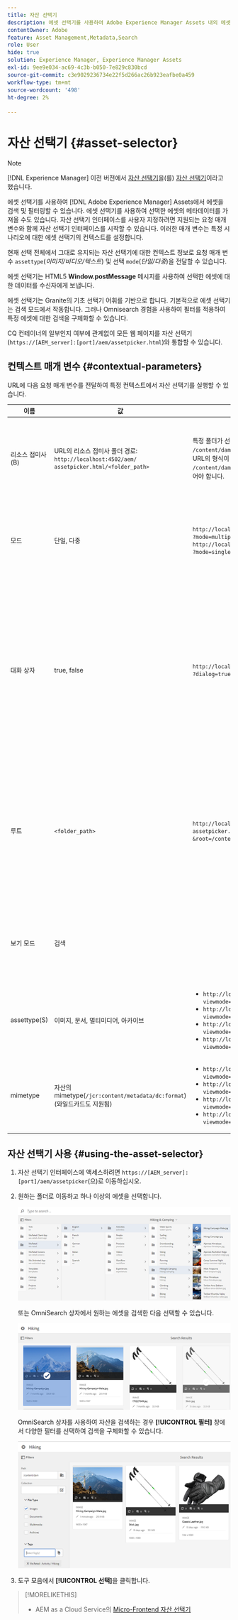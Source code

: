 ```yaml
---
title: 자산 선택기
description: 에셋 선택기를 사용하여 Adobe Experience Manager Assets 내의 에셋에 대한 메타데이터를 검색, 필터링, 검색 및 가져오는 방법을 알아봅니다. 자산 선택기 인터페이스를 사용자 지정하는 방법도 알아봅니다.
contentOwner: Adobe
feature: Asset Management,Metadata,Search
role: User
hide: true
solution: Experience Manager, Experience Manager Assets
exl-id: 9ee9e034-ac69-4c3b-b050-7e829c830bcd
source-git-commit: c3e9029236734e22f5d266ac26b923eafbe0a459
workflow-type: tm+mt
source-wordcount: '498'
ht-degree: 2%

---
```


# 자산 선택기 {#asset-selector}

>[!NOTE]
>
>[!DNL Experience Manager] 이전 버전에서 [자산 선택기](https://experienceleague.adobe.com/docs/experience-manager-cloud-service/content/assets/manage/asset-selector.html?lang=en)을(를) [자산 선택기](https://helpx.adobe.com/experience-manager/6-2/assets/using/asset-picker.html)이라고 했습니다.

에셋 선택기를 사용하여 [!DNL Adobe Experience Manager] Assets에서 에셋을 검색 및 필터링할 수 있습니다. 에셋 선택기를 사용하여 선택한 에셋의 메타데이터를 가져올 수도 있습니다. 자산 선택기 인터페이스를 사용자 지정하려면 지원되는 요청 매개 변수와 함께 자산 선택기 인터페이스를 시작할 수 있습니다. 이러한 매개 변수는 특정 시나리오에 대한 에셋 선택기의 컨텍스트를 설정합니다.

현재 선택 전체에서 그대로 유지되는 자산 선택기에 대한 컨텍스트 정보로 요청 매개 변수 `assettype`(*이미지/비디오/텍스트*) 및 선택 `mode`(*단일/다중*)을 전달할 수 있습니다.

에셋 선택기는 HTML5 **Window.postMessage** 메시지를 사용하여 선택한 에셋에 대한 데이터를 수신자에게 보냅니다.

에셋 선택기는 Granite의 기초 선택기 어휘를 기반으로 합니다. 기본적으로 에셋 선택기는 검색 모드에서 작동합니다. 그러나 Omnisearch 경험을 사용하여 필터를 적용하여 특정 에셋에 대한 검색을 구체화할 수 있습니다.

CQ 컨테이너의 일부인지 여부에 관계없이 모든 웹 페이지를 자산 선택기(`https://[AEM_server]:[port]/aem/assetpicker.html`)와 통합할 수 있습니다.

## 컨텍스트 매개 변수 {#contextual-parameters}

URL에 다음 요청 매개 변수를 전달하여 특정 컨텍스트에서 자산 선택기를 실행할 수 있습니다.

| 이름 | 값 | 예 | 용도 |
|---|---|---|---|
| 리소스 접미사(B) | URL의 리소스 접미사 폴더 경로: `http://localhost:4502/aem/`<br>`assetpicker.html/<folder_path>` | 특정 폴더가 선택된 상태로 에셋 선택기를 시작하려면(예: `/content/dam/we-retail/en/activities` 폴더가 선택된 상태로) URL의 형식이 `http://localhost:4502/aem/assetpicker.html`<br>`/content/dam/we-retail/en/activities?assettype=images`이어야 합니다. | 자산 선택기를 시작할 때 특정 폴더를 선택해야 하는 경우 리소스 접미사로 전달합니다. |
| 모드 | 단일, 다중 | `http://localhost:4502/aem/assetpicker.html`<br>`?mode=multiple` <br> `http://localhost:4502/aem/assetpicker.html`<br>`?mode=single` | 다중 모드에서는 에셋 선택기를 사용하여 여러 에셋을 동시에 선택할 수 있습니다. |
| 대화 상자 | true, false | `http://localhost:4502/aem/assetpicker.html`<br>`?dialog=true` | 이러한 매개 변수를 사용하여 자산 선택기를 [Granite] 대화 상자로 엽니다. 이 옵션은 Granite 경로 필드를 통해 자산 선택기를 시작하고 pickerSrc URL로 구성하는 경우에만 적용할 수 있습니다. |
| 루트 | `<folder_path>` | `http://localhost:4502/aem/`<br>`assetpicker.html?assettype=images`<br>`&root=/content/dam/we-retail/en/activities` | 이 옵션을 사용하여 자산 선택기의 루트 폴더를 지정합니다. 이 경우 에셋 선택기를 사용하면 루트 폴더 아래에서 하위 에셋(직접/간접)만 선택할 수 있습니다. |
| 보기 모드 | 검색 |  | assettype 및 mimetype 매개 변수와 함께 검색 모드에서 자산 선택기를 시작합니다. |
| assettype(S) | 이미지, 문서, 멀티미디어, 아카이브 | <ul><li>`http://localhost:4502/aem/assetpicker.html?viewmode=search&assettype=images`</li> <li>`http://localhost:4502/aem/assetpicker.html?viewmode=search&assettype=documents`</li> <li>`http://localhost:4502/aem/assetpicker.html?viewmode=search&assettype=multimedia`</li> <li>`http://localhost:4502/aem/assetpicker.html?viewmode=search&assettype=archives`</li> | 전달된 값을 기반으로 자산 유형을 필터링하려면 이 옵션을 사용합니다. |
| mimetype | 자산의 mimetype(`/jcr:content/metadata/dc:format`)(와일드카드도 지원됨) | <ul><li>`http://localhost:4502/aem/assetpicker.html?viewmode=search&mimetype=image/png`</li>  <li>`http://localhost:4502/aem/assetpicker.html?viewmode=search&?mimetype=*png`</li>  <li>`http://localhost:4502/aem/assetpicker.html?viewmode=search&mimetype=*presentation`</li>  <li>`http://localhost:4502/aem/assetpicker?viewmode=search&mimetype=*presentation&mimetype=*png`</li></ul> | MIME 유형을 기반으로 자산을 필터링하는 데 사용합니다. |

## 자산 선택기 사용 {#using-the-asset-selector}

1. 자산 선택기 인터페이스에 액세스하려면 `https://[AEM_server]:[port]/aem/assetpicker`(으)로 이동하십시오.
1. 원하는 폴더로 이동하고 하나 이상의 에셋을 선택합니다.

   ![chlimage_1-441](assets/chlimage_1-441.png)

   또는 OmniSearch 상자에서 원하는 에셋을 검색한 다음 선택할 수 있습니다.

   ![chlimage_1-442](assets/chlimage_1-442.png)

   OmniSearch 상자를 사용하여 자산을 검색하는 경우 **[!UICONTROL 필터]** 창에서 다양한 필터를 선택하여 검색을 구체화할 수 있습니다.

   ![chlimage_1-443](assets/chlimage_1-443.png)

1. 도구 모음에서 **[!UICONTROL 선택]**&#x200B;을 클릭합니다.

>[!MORELIKETHIS]
>
>* AEM as a Cloud Service의 [Micro-Frontend 자산 선택기](https://experienceleague.adobe.com/docs/experience-manager-cloud-service/content/assets/manage/asset-selector.html?lang=en)
